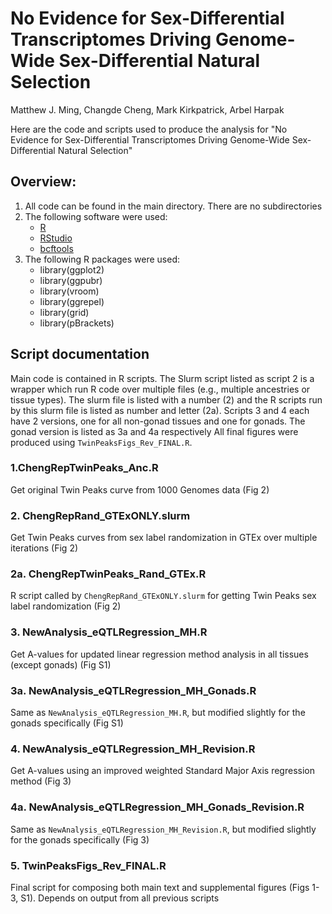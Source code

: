# No Evidence for Sex-Differential Transcriptomes Driving Genome-Wide Sex-Differential Natural Selection
Matthew J. Ming, Changde Cheng, Mark Kirkpatrick, Arbel Harpak

Here are the code and scripts used to produce the analysis for "No Evidence for Sex-Differential Transcriptomes Driving Genome-Wide Sex-Differential Natural Selection"

## Overview:
1. All code can be found in the main directory. There are no subdirectories
2. The following software were used:
   * [R](https://www.r-project.org/)
   * [RStudio](https://posit.co/download/rstudio-desktop/)
   * [bcftools](https://samtools.github.io/bcftools/bcftools.html)
3. The following R packages were used:
   * library(ggplot2)
   * library(ggpubr)
   * library(vroom)
   * library(ggrepel)
   * library(grid)
   * library(pBrackets)

## Script documentation
Main code is contained in R scripts.
The Slurm script listed as script 2 is a wrapper which run R code over multiple files (e.g., multiple ancestries or tissue types). The slurm file is listed with a number (2) and the R scripts run by this slurm file is listed as number and letter (2a).
Scripts 3 and 4 each have 2 versions, one for all non-gonad tissues and one for gonads. The gonad version is listed as 3a and 4a respectively
All final figures were produced using ```TwinPeaksFigs_Rev_FINAL.R```.

### 1.ChengRepTwinPeaks_Anc.R
Get original Twin Peaks curve from 1000 Genomes data (Fig 2)

### 2. ChengRepRand_GTExONLY.slurm
Get Twin Peaks curves from sex label randomization in GTEx over multiple iterations (Fig 2)

### 2a. ChengRepTwinPeaks_Rand_GTEx.R
R script called by ```ChengRepRand_GTExONLY.slurm``` for getting Twin Peaks sex label randomization (Fig 2)

### 3. NewAnalysis_eQTLRegression_MH.R
Get A-values for updated linear regression method analysis in all tissues (except gonads) (Fig S1)

### 3a. NewAnalysis_eQTLRegression_MH_Gonads.R
Same as ```NewAnalysis_eQTLRegression_MH.R```, but modified slightly for the gonads specifically (Fig S1)

### 4. NewAnalysis_eQTLRegression_MH_Revision.R
Get A-values using an improved weighted Standard Major Axis regression method (Fig 3)

### 4a. NewAnalysis_eQTLRegression_MH_Gonads_Revision.R
Same as ```NewAnalysis_eQTLRegression_MH_Revision.R```, but modified slightly for the gonads specifically (Fig 3)

### 5. TwinPeaksFigs_Rev_FINAL.R
Final script for composing both main text and supplemental figures (Figs 1-3, S1). Depends on output from all previous scripts

